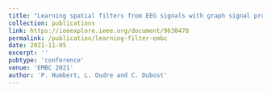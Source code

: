 ```yaml
---
title: "Learning spatial filters from EEG signals with graph signal processing methods"
collection: publications
link: https://ieeexplore.ieee.org/document/9630478
permalink: /publication/learning-filter-embc
date: 2021-11-05
excerpt: ''
pubtype: 'conference'
venue: 'EMBC 2021'
author: 'P. Humbert, L. Oudre and C. Dubost'
---
```

